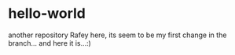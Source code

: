 # hello-world
another repository
Rafey here, its seem to be my first change in the branch...
and here it is...:)
